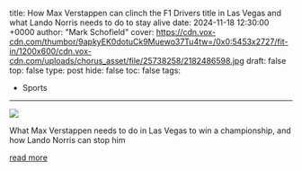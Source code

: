 title: How Max Verstappen can clinch the F1 Drivers title in Las Vegas and what Lando Norris needs to do to stay alive
date: 2024-11-18 12:30:00 +0000
author: "Mark Schofield"
cover: https://cdn.vox-cdn.com/thumbor/9apkyEK0dotuCk9Muewo37Tu4tw=/0x0:5453x2727/fit-in/1200x600/cdn.vox-cdn.com/uploads/chorus_asset/file/25738258/2182486598.jpg
draft: false
top: false
type: post
hide: false
toc: false
tags:
  - Sports
---

![](https://cdn.vox-cdn.com/thumbor/9apkyEK0dotuCk9Muewo37Tu4tw=/0x0:5453x2727/fit-in/1200x600/cdn.vox-cdn.com/uploads/chorus_asset/file/25738258/2182486598.jpg)

What Max Verstappen needs to do in Las Vegas to win a championship, and how Lando Norris can stop him

[read more](https://www.sbnation.com/formula-one/2024/11/18/24298159/f1-las-vegas-grand-prix-verstappen-norris)

